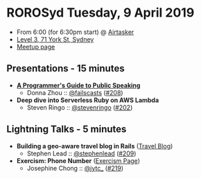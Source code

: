 # ROROSyd Tuesday, 9 April 2019

- From 6:00 (for 6:30pm start) @ [Airtasker][]
- [Level 3, 71 York St, Sydney][]
- [Meetup page][]

## Presentations - 15 minutes

- **[A Programmer's Guide to Public Speaking][]**
  - Donna Zhou :: [@failscasts][] ([#208][])
- **Deep dive into Serverless Ruby on AWS Lambda**
  - Steven Ringo :: [@stevenringo][] ([#202][])

## Lightning Talks - 5 minutes

- **Building a geo-aware travel blog in Rails** ([Travel Blog][])
  - Stephen Lead :: [@stephenlead][] ([#209][])
- **Exercism: Phone Number** ([Exercism Page][])
  - Josephine Chong :: [@jytc_][] ([#219][])

[A Programmer's Guide to Public Speaking]: https://speakerdeck.com/dondonz/a-programmers-guide-to-public-speaking
[@failscasts]: https://twitter.com/failscasts
[#208]: https://github.com/rails-oceania/roro/issues/208
[@stevenringo]: https://twitter.com/stevenringo
[#202]: https://github.com/rails-oceania/roro/issues/208
[Travel Blog]: http://steveandglo.com
[@stephenlead]: https://twitter.com/stephenlead
[#209]: https://github.com/rails-oceania/roro/issues/209
[Exercism Page]: https://exercism.io/tracks/ruby/exercises/phone-number
[@jytc_]: https://twitter.com/jytc_
[#219]: https://github.com/rails-oceania/roro/issues/219
[Airtasker]: https://www.airtasker.com/
[Level 3, 71 York St, Sydney]: https://goo.gl/maps/dADqL1QY5Hp
[Meetup page]: https://www.meetup.com/en-AU/Ruby-On-Rails-Oceania-Sydney/events/jwptrqyzgbmb/
